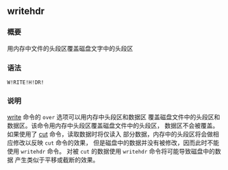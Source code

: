 ## writehdr 

### 概要

用内存中文件的头段区覆盖磁盘文字中的头段区

### 语法

``` {.bash}
W!RITE!H!DR!
```

### 说明

[write](/commands/write.md) 命令的 `over` 选项可以用内存中头段区和数据区
覆盖磁盘文件中的头段区和数据区。该命令用内存中头段区覆盖磁盘文件中的头段区，
数据区不会被覆盖。如果使用了 [cut](/commands/cut.md)
命令，读取数据时将仅读入 部分数据，内存中的头段区将会做相应修改以反映
`cut` 命令的效果， 但是磁盘中的数据并没有被修改，因而此时不能使用
`writehdr` 命令。 对被 `cut` 的数据使用 `writehdr`
命令将可能导致磁盘中的数据 产生类似于平移或截断的效果。
